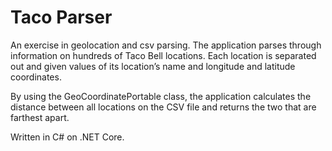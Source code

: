 # Taco Parser

An exercise in geolocation and csv parsing. The application parses through information on hundreds of Taco Bell locations. Each location is separated out and given values of its location’s name and longitude and latitude coordinates.

By using the GeoCoordinatePortable class, the application calculates the distance between all locations on the CSV file and returns the two that are farthest apart.

Written in C# on .NET Core.
